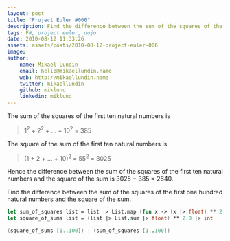 ```yaml
---
layout: post
title: "Project Euler #006"
description: Find the difference between the sum of the squares of the first one hundred natural numbers and the square of the sum.
tags: F#, project euler, dojo
date: 2010-08-12 11:33:26
assets: assets/posts/2010-08-12-project-euler-006
image: 
author:
    name: Mikael Lundin
    email: hello@mikaellundin.name
    web: http://mikaellundin.name
    twitter: mikaellundin
    github: miklund
    linkedin: miklund
---
```


The sum of the squares of the first ten natural numbers is

> 1<sup>2</sup> + 2<sup>2</sup> + ... + 10<sup>2</sup> = 385

The square of the sum of the first ten natural numbers is

> (1 + 2 + ... + 10)<sup>2</sup> = 55<sup>2</sup> = 3025

Hence the difference between the sum of the squares of the first ten natural numbers and the square of the sum is 3025 &minus; 385 = 2640.

Find the difference between the sum of the squares of the first one hundred natural numbers and the square of the sum.

```fsharp
let sum_of_squares list = list |> List.map (fun x -> (x |> float) ** 2.0) |> List.sum |> int
let square_of_sums list = (list |> List.sum |> float) ** 2.0 |> int

(square_of_sums [1..100]) - (sum_of_squares [1..100])
```
